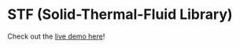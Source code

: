# STF (Solid-Thermal-Fluid Library)

Check out the [live demo here](https://bdgiffin.github.io/stf/)!
